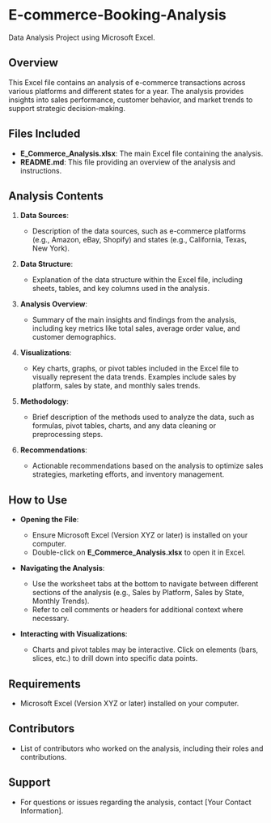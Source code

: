 # E-commerce-Booking-Analysis
Data Analysis Project using Microsoft Excel.
## Overview
This Excel file contains an analysis of e-commerce transactions across various platforms and different states for a year. The analysis provides insights into sales performance, customer behavior, and market trends to support strategic decision-making.

## Files Included
- **E_Commerce_Analysis.xlsx**: The main Excel file containing the analysis.
- **README.md**: This file providing an overview of the analysis and instructions.

## Analysis Contents
1. **Data Sources**: 
   - Description of the data sources, such as e-commerce platforms (e.g., Amazon, eBay, Shopify) and states (e.g., California, Texas, New York).

2. **Data Structure**:
   - Explanation of the data structure within the Excel file, including sheets, tables, and key columns used in the analysis.
   
3. **Analysis Overview**:
   - Summary of the main insights and findings from the analysis, including key metrics like total sales, average order value, and customer demographics.
   
4. **Visualizations**:
   - Key charts, graphs, or pivot tables included in the Excel file to visually represent the data trends. Examples include sales by platform, sales by state, and monthly sales trends.
   
5. **Methodology**:
   - Brief description of the methods used to analyze the data, such as formulas, pivot tables, charts, and any data cleaning or preprocessing steps.
   
6. **Recommendations**:
   - Actionable recommendations based on the analysis to optimize sales strategies, marketing efforts, and inventory management.

## How to Use
- **Opening the File**: 
  - Ensure Microsoft Excel (Version XYZ or later) is installed on your computer.
  - Double-click on **E_Commerce_Analysis.xlsx** to open it in Excel.

- **Navigating the Analysis**:
  - Use the worksheet tabs at the bottom to navigate between different sections of the analysis (e.g., Sales by Platform, Sales by State, Monthly Trends).
  - Refer to cell comments or headers for additional context where necessary.

- **Interacting with Visualizations**:
  - Charts and pivot tables may be interactive. Click on elements (bars, slices, etc.) to drill down into specific data points.

## Requirements
- Microsoft Excel (Version XYZ or later) installed on your computer.

## Contributors
- List of contributors who worked on the analysis, including their roles and contributions.

## Support
- For questions or issues regarding the analysis, contact [Your Contact Information].
